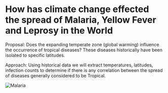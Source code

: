 # How has climate change effected the spread of Malaria, Yellow Fever and Leprosy in the World
Proposal:
Does the expanding temperate zone (global warming) influence the occurrence of tropical diseases? These diseases historically have been isolated to specific latitudes. 

Approach:
Using historical data we will extract temperatures, latitudes, infection counts to determine if there is any correlation between the spread of diseases generally considered to be Tropical.

![Malaria](https://oxfordmartin.imgix.net/_originals/Artboard%2093-100.jpg?w=710&h=399&fit=crop)
